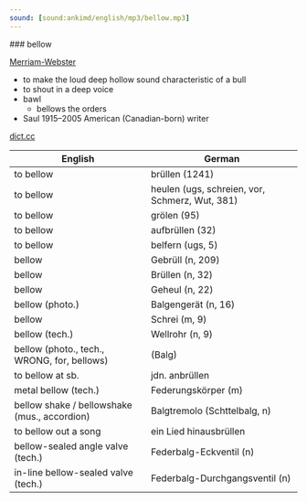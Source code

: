```yaml
---
sound: [sound:ankimd/english/mp3/bellow.mp3]
---
```


\### bellow

[Merriam-Webster](https://www.merriam-webster.com/dictionary/bellow)

- to make the loud deep hollow sound characteristic of a bull
- to shout in a deep voice
- bawl
    - bellows the orders
- Saul 1915–2005 American (Canadian-born) writer

[dict.cc](https://www.dict.cc/bellow)

| English        | German       |
| -------------- | ------------ |
| to bellow | brüllen (1241) |
| to bellow | heulen (ugs, schreien, vor, Schmerz, Wut, 381) |
| to bellow | grölen (95) |
| to bellow | aufbrüllen (32) |
| to bellow | belfern (ugs, 5) |
| bellow | Gebrüll (n, 209) |
| bellow | Brüllen (n, 32) |
| bellow | Geheul (n, 22) |
| bellow (photo.) | Balgengerät (n, 16) |
| bellow | Schrei (m, 9) |
| bellow (tech.) | Wellrohr (n, 9) |
| bellow (photo., tech., WRONG, for, bellows) |  (Balg) |
| to bellow at sb. | jdn. anbrüllen |
| metal bellow (tech.) | Federungskörper (m) |
| bellow shake / bellowshake (mus., accordion) | Balgtremolo (Schttelbalg, n) |
| to bellow out a song | ein Lied hinausbrüllen |
| bellow-sealed angle valve (tech.) | Federbalg-Eckventil (n) |
| in-line bellow-sealed valve (tech.) | Federbalg-Durchgangsventil (n) |
